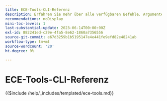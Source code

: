 ```yaml
---
title: ECE-Tools-CLI-Referenz
description: Erfahren Sie mehr über alle verfügbaren Befehle, Argumente und Optionen für das Adobe Commerce ECE-Tools-Befehlszeilen-Tool.
recommendations: noDisplay
mini-toc-levels: 1
last-substantial-update: 2023-06-14T00:00:00Z
exl-id: 882241ed-c29e-4fa5-8e62-1860a7356556
source-git-commit: e67d3259b1b5195147e4e441fe9efd82e48241ab
workflow-type: tm+mt
source-wordcount: '20'
ht-degree: 0%

---
```


# ECE-Tools-CLI-Referenz

{{$include /help/_includes/templated/ece-tools.md}}
